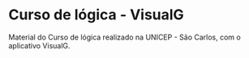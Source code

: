 # Curso de lógica - VisualG
 Material do Curso de lógica realizado na UNICEP - São Carlos, com o aplicativo VisualG.
